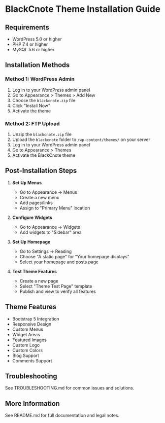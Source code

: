 # BlackCnote Theme Installation Guide

## Requirements
- WordPress 5.0 or higher
- PHP 7.4 or higher
- MySQL 5.6 or higher

## Installation Methods

### Method 1: WordPress Admin
1. Log in to your WordPress admin panel
2. Go to Appearance > Themes > Add New
3. Choose the `blackcnote.zip` file
4. Click "Install Now"
5. Activate the theme

### Method 2: FTP Upload
1. Unzip the `blackcnote.zip` file
2. Upload the `blackcnote` folder to `/wp-content/themes/` on your server
3. Log in to your WordPress admin panel
4. Go to Appearance > Themes
5. Activate the BlackCnote theme

## Post-Installation Steps

1. **Set Up Menus**
   - Go to Appearance → Menus
   - Create a new menu
   - Add pages/links
   - Assign to "Primary Menu" location

2. **Configure Widgets**
   - Go to Appearance → Widgets
   - Add widgets to "Sidebar" area

3. **Set Up Homepage**
   - Go to Settings → Reading
   - Choose "A static page" for "Your homepage displays"
   - Select your homepage and posts page

4. **Test Theme Features**
   - Create a new page
   - Select "Theme Test Page" template
   - Publish and view to verify all features

## Theme Features

- Bootstrap 5 Integration
- Responsive Design
- Custom Menus
- Widget Areas
- Featured Images
- Custom Logo
- Custom Colors
- Blog Support
- Comments Support

## Troubleshooting

See TROUBLESHOOTING.md for common issues and solutions.

## More Information
See README.md for full documentation and legal notes. 